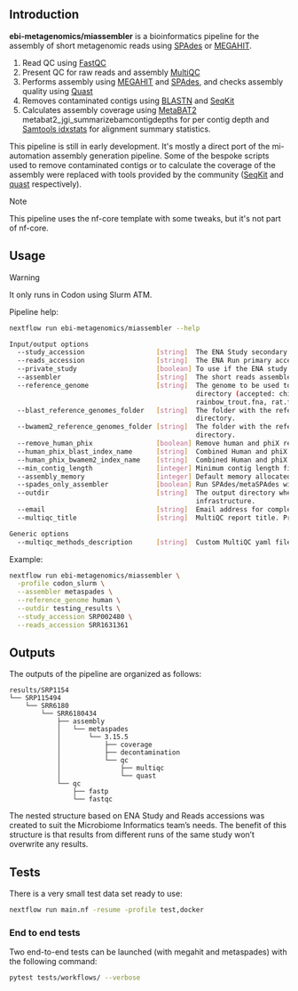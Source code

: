 ## Introduction

**ebi-metagenomics/miassembler** is a bioinformatics pipeline for the assembly of short metagenomic reads using [SPAdes](https://doi.org/10.1089/cmb.2012.0021) or [MEGAHIT](https://doi.org/10.1093/bioinformatics/btv033).

1. Read QC using [FastQC](https://www.bioinformatics.babraham.ac.uk/projects/fastqc/)
2. Present QC for raw reads and assembly [MultiQC](http://multiqc.info/)
3. Performs assembly using [MEGAHIT](https://github.com/voutcn/megahit) and [SPAdes](http://cab.spbu.ru/software/spades/), and checks assembly quality using [Quast](http://quast.sourceforge.net/quast)
4. Removes contaminated contigs using [BLASTN](https://blast.ncbi.nlm.nih.gov/Blast.cgi?CMD=Web&PAGE_TYPE=Blastdocs) and [SeqKit](https://bioinf.shenwei.me/seqkit/)
5. Calculates assembly coverage using [MetaBAT2](https://bitbucket.org/berkeleylab/metabat/src/master/) metabat2_jgi_summarizebamcontigdepths for per contig depth and [Samtools idxstats](http://www.htslib.org/doc/samtools-idxstats.html) for alignment summary statistics.

This pipeline is still in early development. It's mostly a direct port of the mi-automation assembly generation pipeline. Some of the bespoke scripts used to remove contaminated contigs or to calculate the coverage of the assembly were replaced with tools provided by the community ([SeqKit](https://doi.org/10.1371/journal.pone.0163962) and [quast](https://doi.org/10.1093/bioinformatics/btu153) respectively).

> [!NOTE]
> This pipeline uses the nf-core template with some tweaks, but it's not part of nf-core.

## Usage

> [!WARNING]
> It only runs in Codon using Slurm ATM.

Pipeline help:

```bash
nextflow run ebi-metagenomics/miassembler --help

Input/output options
  --study_accession                  [string]  The ENA Study secondary accession
  --reads_accession                  [string]  The ENA Run primary accession
  --private_study                    [boolean] To use if the ENA study is private [default: false]
  --assembler                        [string]  The short reads assembler (accepted: spades, metaspades, megahit) [default: metaspades]
  --reference_genome                 [string]  The genome to be used to clean the assembly, the genome will be taken from the Microbiome Informatics internal
                                               directory (accepted: chicken.fna, salmon.fna, cod.fna, pig.fna, cow.fna, mouse.fna, honeybee.fna,
                                               rainbow_trout.fna, rat.fna, ...)
  --blast_reference_genomes_folder   [string]  The folder with the reference genome blast indexes, defaults to the Microbiome Informatics internal
                                               directory.
  --bwamem2_reference_genomes_folder [string]  The folder with the reference genome bwa-mem2 indexes, defaults to the Microbiome Informatics internal
                                               directory.
  --remove_human_phix                [boolean] Remove human and phiX reads pre assembly, and contigs matching those genomes. [default: true]
  --human_phix_blast_index_name      [string]  Combined Human and phiX BLAST db. [default: human_phix]
  --human_phix_bwamem2_index_name    [string]  Combined Human and phiX bwa-mem2 index. [default: human_phix]
  --min_contig_length                [integer] Minimum contig length filter. [default: 500]
  --assembly_memory                  [integer] Default memory allocated for the assembly process. [default: 100]
  --spades_only_assembler            [boolean] Run SPAdes/metaSPAdes without the error correction step. [default: true]
  --outdir                           [string]  The output directory where the results will be saved. You have to use absolute paths to storage on Cloud
                                               infrastructure.
  --email                            [string]  Email address for completion summary.
  --multiqc_title                    [string]  MultiQC report title. Printed as page header, used for filename if not otherwise specified.

Generic options
  --multiqc_methods_description      [string]  Custom MultiQC yaml file containing HTML including a methods description.
```

Example:

```bash
nextflow run ebi-metagenomics/miassembler \
  -profile codon_slurm \
  --assembler metaspades \
  --reference_genome human \
  --outdir testing_results \
  --study_accession SRP002480 \
  --reads_accession SRR1631361
```

## Outputs

The outputs of the pipeline are organized as follows:

```
results/SRP1154
└── SRP115494
    └── SRR6180
        └── SRR6180434
            ├── assembly
            │   └── metaspades
            │       └── 3.15.5
            │           ├── coverage
            │           ├── decontamination
            │           └── qc
            │               ├── multiqc
            │               └── quast
            └── qc
                ├── fastp
                └── fastqc

```

The nested structure based on ENA Study and Reads accessions was created to suit the Microbiome Informatics team’s needs. The benefit of this structure is that results from different runs of the same study won’t overwrite any results.

## Tests

There is a very small test data set ready to use:

```bash
nextflow run main.nf -resume -profile test,docker
```

### End to end tests

Two end-to-end tests can be launched (with megahit and metaspades) with the following command:

```bash
pytest tests/workflows/ --verbose
```
